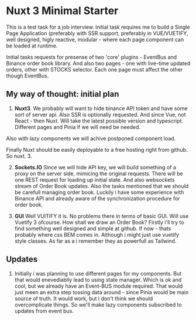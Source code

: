 # Nuxt 3 Minimal Starter

This is a test task for a job interview. Initial task requires me to build a
Single Page Application (preferably with SSR support, preferably in VUE/VUETIFY,
well designed, higly reactive, modular - where each page component can be loaded at runtime.

Initial tasks requests for presense of two 'core' plugins - EventBus and Binance order book library. And also two pages - one with live-time updated orders, other with STOCKS selector. Each one page must affect the other though EventBus.

## My way of thought: initial plan

1. **Nuxt3**. We probably will want to hide binance API token and have some sort of server api.
   Also SSR is optionally requested. And since Vue, not React - then Nuxt.
   Will take the latest possible version and typescript. Different pages and Pinia if we will need be needed.

Also with lazy components we will achive postponed component load.

Finally Nuxt should be easily deployable to a free hosting right from github. So nuxt. 3.

2. **Sockets.IO** Since we will hide API key, we will build something of a proxy on the server
   side, mimicing the original requests. There will be one REST request for loading up initial state. And also websockets stream of Order Book updates. Also the tasks mentioned that we should be carefull managing order book. Luckily i have some experience with Binance API and already aware of the synchronization procedure for order book.

3. **GUI** Well VUITIFY it is. No problems there in terms of basic GUI. Will use
   Vuetify 3 ofcourse. How shall we draw an Order Book? Firstly i'll try to find something
   well designed and simple at github. If now - thats probably where css BEM comes in. Although
   i might just use vuetify style classes. As far as a i remember they as powerfull as Tailwind.

## Updates

1. Initially i was planning to use different pages for my components. But that would
   enevediablly lead to using state manager. Which is ok and cool, but we already have
   an Event-BUS module required. That would just meen an extra step tossing data around -
   since Pinia would be main source of truth. It would work, but i don't think we should overcomplicate things. So we'll make lazy components subscribed to updates from event bus.
